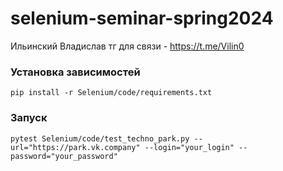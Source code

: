 # selenium-seminar-spring2024

Ильинский Владислав
тг для связи - https://t.me/Vilin0

### Установка зависимостей
```pip install -r Selenium/code/requirements.txt```

### Запуск
 ```pytest Selenium/code/test_techno_park.py --url="https://park.vk.company" --login="your_login" --password="your_password"```
